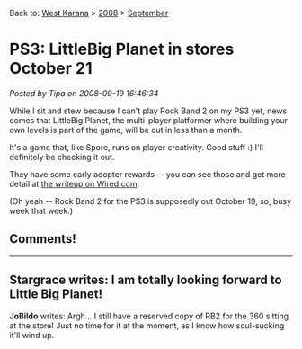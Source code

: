 Back to: [West Karana](/posts/westkarana.md) > [2008](/posts/2008/westkarana.md) > [September](./westkarana.md)
# PS3: LittleBig Planet in stores October 21

*Posted by Tipa on 2008-09-19 16:46:34*

While I sit and stew because I can't play Rock Band 2 on my PS3 yet, news comes that LittleBig Planet, the multi-player platformer where building your own levels is part of the game, will be out in less than a month.

It's a game that, like Spore, runs on player creativity. Good stuff :) I'll definitely be checking it out.

They have some early adopter rewards -- you can see those and get more detail at [the writeup on Wired.com](http://blog.wired.com/games/2008/09/little-big-plan.html).

(Oh yeah -- Rock Band 2 for the PS3 is supposedly out October 19, so, busy week that week.)


## Comments!
---
**Stargrace** writes: I am totally looking forward to Little Big Planet!
---
**JoBildo** writes: Argh... I still have a reserved copy of RB2 for the 360 sitting at the store! Just no time for it at the moment, as I know how soul-sucking it'll wind up.
